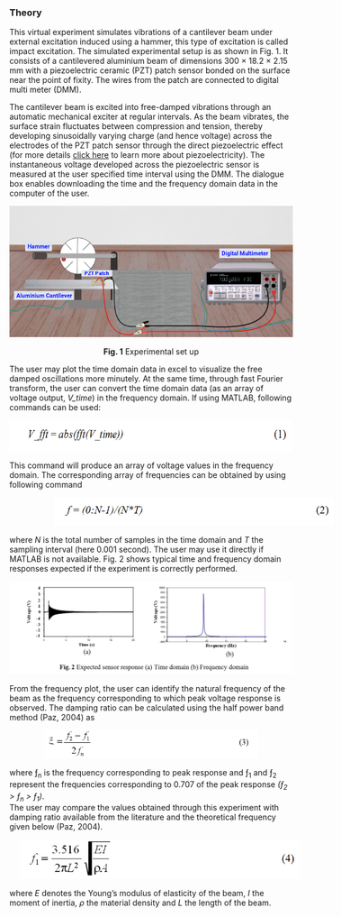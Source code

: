 ### Theory
	
This virtual experiment simulates vibrations of a cantilever beam under external excitation induced using a hammer, this type of excitation is called impact excitation. The simulated experimental setup is as shown in Fig. 1. It consists of a cantilevered aluminium beam of dimensions 300 × 18.2 × 2.15 mm with a piezoelectric ceramic (PZT) patch sensor bonded on the surface near the point of fixity. The wires from the patch are connected to digital multi meter (DMM).
<!--which is in turn connected to the LAN port and thus accessible to the user through the internet/intranet. -->

The cantilever beam is excited into free-damped vibrations through an automatic mechanical exciter at regular intervals. As the beam vibrates, the surface strain fluctuates between compression and tension, thereby developing sinusoidally varying charge (and hence voltage) across the electrodes of the PZT patch sensor through the direct piezoelectric effect (for more details <a href="http://ssdl.iitd.ac.in/vssdl/piezo.pdf">click here</a> to learn more about piezoelectricity). The instantaneous voltage developed across the piezoelectric sensor is measured at the user specified time interval using the DMM. The dialogue box enables downloading the time and the frequency domain data in the computer of the user.


<center>
	
<img src="images/theory1.png"/>

	
**Fig. 1** Experimental set up
	
</center>

The user may plot the time domain data in excel to visualize the free damped oscillations more minutely. At the same time, through fast Fourier transform, the user can convert the time domain data (as an array of voltage output, <i>V_time</i>) in the frequency domain. If using MATLAB, following commands can be used:

<center>
<img src="images/th2.png" height="55px" />
</center>

This command will produce an array of voltage values in the frequency domain. The corresponding array of frequencies can be obtained by using following command

<center>
<img src="images/th3.png" style="height:50px; padding-left: 80px;"/>
</center>

where <i>N</i> is the total number of samples in the time domain and <i>T</i> the sampling interval (here
0.001 second). The user may use it directly if MATLAB is not available. Fig. 2 shows typical time and frequency domain responses expected if the experiment is correctly performed.

<center>
<img src="images/th4.png"/>
</center>

From the frequency plot, the user can identify the natural frequency of the beam as the frequency corresponding to which peak voltage response is observed. The damping ratio can be calculated using the half power band method (Paz, 2004) as

<center>
<img src="images/th5.png" height=50px"/>
</center>

where &#402;<sub>n</sub> is the frequency corresponding to peak response and &#402;<sub>1</sub> and &#402;<sub>2</sub> represent the frequencies corresponding to 0.707 of the peak response <i>(&#402;<sub>2</sub> > &#402;<sub>n</sub> > &#402;<sub>1</sub>)</i>.<br>
The user may compare the values obtained through this experiment with damping ratio available from the literature and the theoretical frequency given below (Paz, 2004).

<center>
<img src="images/th6.png" style="padding-left: 18px; height: 70px"/>
</center>

where <i>E</i> denotes the Young’s modulus of elasticity of the beam, <i>I</i> the moment of inertia, <i>ρ</i> the material density and <i>L</i> the length of the beam.
